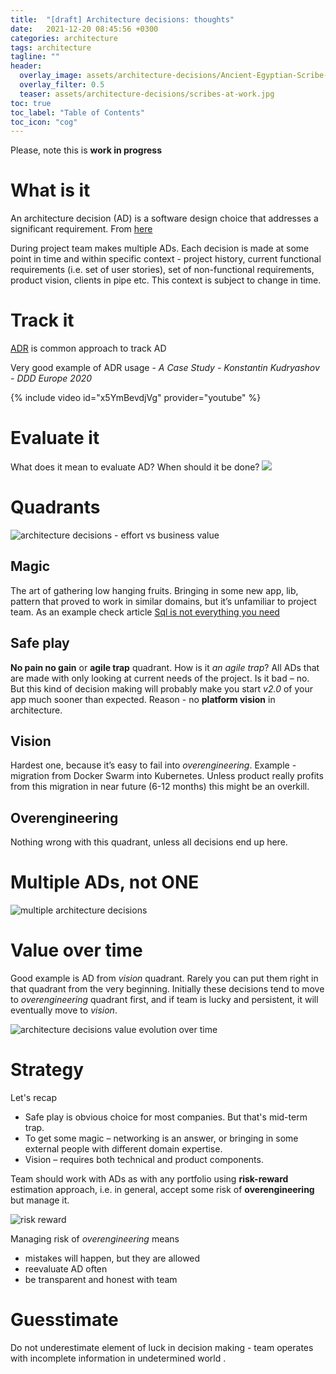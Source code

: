 ```yaml
---
title:  "[draft] Architecture decisions: thoughts"
date:   2021-12-20 08:45:56 +0300
categories: architecture
tags: architecture
tagline: ""
header:
  overlay_image: assets/architecture-decisions/Ancient-Egyptian-Scribe-Hieroglyphs.jpg
  overlay_filter: 0.5
  teaser: assets/architecture-decisions/scribes-at-work.jpg
toc: true
toc_label: "Table of Contents"
toc_icon: "cog"  
---
```

Please, note this is **work in progress**

# What is it
An architecture decision (AD) is a software design choice that addresses a significant requirement.
From [here](https://github.com/joelparkerhenderson/architecture-decision-record#what-is-an-architecture-decision-record)

During project team makes multiple ADs.
Each decision is made at some point in time and within specific context - project history, current functional requirements (i.e. set of user stories), set of non-functional requirements, product vision, clients in pipe etc. This context is subject to change in time.

# Track it
[ADR](https://github.com/joelparkerhenderson/architecture-decision-record) is common approach to track AD 

Very good example of ADR usage - *A Case Study - Konstantin Kudryashov - DDD Europe 2020*

{% include video id="x5YmBevdjVg" provider="youtube" %}

# Evaluate it
What does it mean to evaluate AD? When should it be done?
![](assets/architecture-decisions/architecture-decisions-process.png)

# Quadrants

![architecture decisions - effort vs business value](assets/architecture-decisions/architecture-decisions-quadrant.png)

## Magic
The art of gathering low hanging fruits.
Bringing in some new app, lib, pattern that proved to work in similar domains, but it’s unfamiliar to project team.
As an example check article [Sql is not everything you need](/not-only-sql)

## Safe play
**No pain no gain** or **agile trap** quadrant.
How is it *an agile trap*? 
All ADs that are made with only looking at current needs of the project. Is it bad – no. But this kind of decision making will probably make you start *v2.0* of your app much sooner than expected. Reason - no **platform vision** in architecture.

## Vision
Hardest one, because it’s easy to fail into *overengineering*. Example - migration from Docker Swarm into Kubernetes. Unless product really profits from this migration in near future (6-12 months) this might be an overkill.

## Overengineering
Nothing wrong with this quadrant, unless all decisions end up here.

# Multiple ADs, not ONE
![multiple architecture decisions](assets/architecture-decisions/architecture-decisions-portfolio.png)


# Value over time
Good example is AD from *vision* quadrant. Rarely you can put them right in that quadrant from the very beginning. Initially these decisions tend to move to *overengineering* quadrant first, and if team is lucky and persistent, it will eventually move to *vision*.

![architecture decisions value evolution over time](assets/architecture-decisions/architecture-decisions-value-evolution-over-time.png)

# Strategy
Let's recap 
- Safe play is obvious choice for most companies. But that's mid-term trap.
- To get some magic – networking is an answer, or bringing in some external people with different domain expertise.
- Vision – requires both technical and product components. 

Team should work with ADs as with any portfolio using **risk-reward** estimation approach, i.e. in general, accept some risk of **overengineering** but manage it.

![risk reward](assets/architecture-decisions/portfolio-risk-reward.jpeg)

Managing risk of *overengineering* means
- mistakes will happen, but they are allowed
- reevaluate AD often
- be transparent and honest with team


# Guesstimate
Do not underestimate element of luck in decision making - team operates with incomplete information in undetermined world .